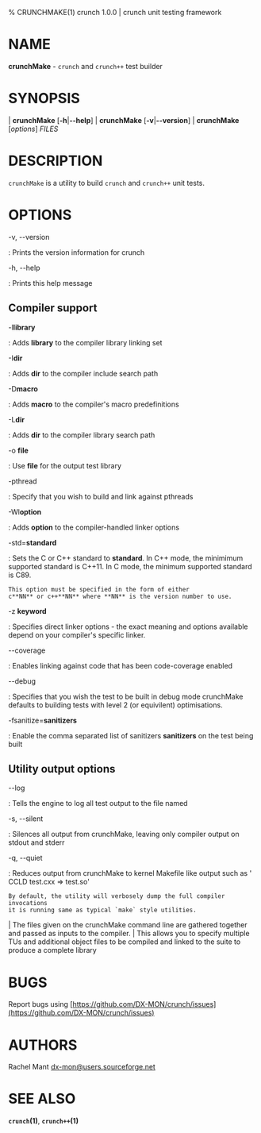 % CRUNCHMAKE(1) crunch 1.0.0 | crunch unit testing framework

# NAME

**crunchMake** - `crunch` and `crunch++` test builder

# SYNOPSIS

| **crunchMake** \[**-h**|**\--help**]
| **crunchMake** \[**-v**|**\--version**]
| **crunchMake** \[_options_] _FILES_

# DESCRIPTION

`crunchMake` is a utility to build `crunch` and `crunch++` unit tests.

# OPTIONS

-v, \--version

:   Prints the version information for crunch

-h, \--help

:   Prints this help message

## Compiler support

-l**library**

:   Adds **library** to the compiler library linking set

-I**dir**

:   Adds **dir** to the compiler include search path

-D**macro**

:   Adds **macro** to the compiler's macro predefinitions

-L**dir**

:   Adds **dir** to the compiler library search path

-o **file**

:   Use **file** for the output test library

-pthread

:   Specify that you wish to build and link against pthreads

-Wl**option**

:   Adds **option** to the compiler-handled linker options

-std=**standard**

:   Sets the C or C++ standard to **standard**.
    In C++ mode, the minimimum supported standard is C++11.
    In C mode, the minimum supported standard is C89.

    This option must be specified in the form of either
    c**NN** or c++**NN** where **NN** is the version number to use.

-z **keyword**

:   Specifies direct linker options - the exact meaning and
    options available depend on your compiler's specific linker.

\--coverage

:   Enables linking against code that has been code-coverage enabled

\--debug

:   Specifies that you wish the test to be built in debug mode
    crunchMake defaults to building tests with level 2
    (or equivilent) optimisations.

-fsanitize=**sanitizers**

:   Enable the comma separated list of sanitizers **sanitizers**
    on the test being built

## Utility output options

\--log

:   Tells the engine to log all test output to the file named

-s, \--silent

:   Silences all output from crunchMake, leaving only compiler
    output on stdout and stderr

-q, \--quiet

:   Reduces output from crunchMake to kernel Makefile like output
    such as ' CCLD  test.cxx => test.so'

	By default, the utility will verbosely dump the full compiler invocations
    it is running same as typical `make` style utilities.

| The files given on the crunchMake command line are gathered together and passed as inputs to the compiler.
| This allows you to specify multiple TUs and additional object files to be compiled and linked to the suite to produce a complete library

# BUGS

Report bugs using [https://github.com/DX-MON/crunch/issues](https://github.com/DX-MON/crunch/issues)

# AUTHORS

Rachel Mant <dx-mon@users.sourceforge.net>

# SEE ALSO

**`crunch`(1)**, **`crunch++`(1)**
